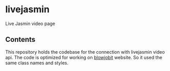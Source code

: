 # livejasmin
Live Jasmin video page

## Contents

This repository holds the codebase for the connection with livejasmin video api.
The code is optimized for working on [blowjobit](https://blowjobit.com) website. So it used the same class names and styles.
